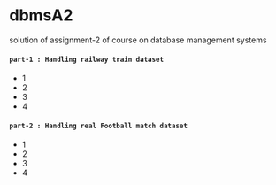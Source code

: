 # dbmsA2
solution of assignment-2 of course on database management systems

#### `part-1 : Handling railway train dataset`
* 1
* 2
* 3
* 4 

#### `part-2 : Handling real Football match dataset`
* 1
* 2
* 3
* 4

